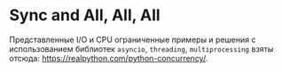 # Sync and All, All, All

Представленные I/O и CPU ограниченные примеры и решения с использованием библиотек `asyncio`, `threading`, `multiprocessing` взяты отсюда: https://realpython.com/python-concurrency/.
